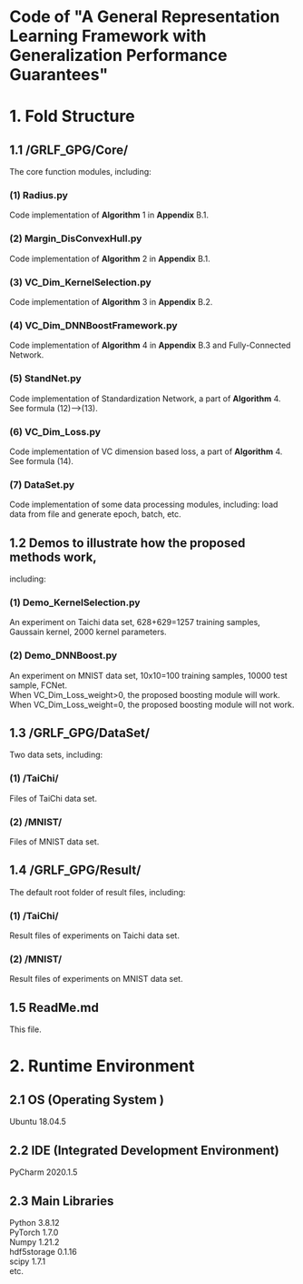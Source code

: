 # Code of "A General Representation Learning Framework with Generalization Performance Guarantees"

# 1. Fold Structure
## 1.1 /GRLF_GPG/Core/
The core function modules, including:

### (1) Radius.py
Code implementation of **Algorithm** 1 in **Appendix** B.1. 

### (2) Margin_DisConvexHull.py
Code implementation of **Algorithm** 2 in **Appendix** B.1.

### (3) VC_Dim_KernelSelection.py
Code implementation of **Algorithm** 3 in **Appendix** B.2.

### (4) VC_Dim_DNNBoostFramework.py
Code implementation of **Algorithm** 4 in **Appendix** B.3 and Fully-Connected Network.

### (5) StandNet.py
Code implementation of Standardization Network, a part of **Algorithm** 4. See formula (12)-->(13).

### (6) VC_Dim_Loss.py
Code implementation of VC dimension based loss, a part of **Algorithm** 4. See formula (14).

### (7) DataSet.py
Code implementation of some data processing modules, including:
load data from file and generate epoch, batch, etc.

## 1.2 Demos to illustrate how the proposed methods work, 
including:
### (1) Demo_KernelSelection.py
An experiment on Taichi data set, 628+629=1257 training samples, Gaussain kernel, 2000 kernel parameters.
	
### (2) Demo_DNNBoost.py
An experiment on MNIST data set, 10x10=100 training samples, 10000 test sample, FCNet.\
When VC_Dim_Loss_weight>0, the proposed boosting module will work.\
When VC_Dim_Loss_weight=0, the proposed boosting module will not work.

## 1.3 /GRLF_GPG/DataSet/
Two data sets, including:
### (1) /TaiChi/
Files of TaiChi data set.
	
### (2) /MNIST/
Files of MNIST data set.
	    
## 1.4 /GRLF_GPG/Result/
The default root folder of result files, including:
### (1) /TaiChi/
Result files of experiments on Taichi data set.
	
### (2) /MNIST/
Result files of experiments on MNIST data set.

## 1.5 ReadMe.md
This file.

# 2. Runtime Environment
## 2.1 OS (Operating System )
Ubuntu 18.04.5

## 2.2 IDE (Integrated Development Environment)
PyCharm 2020.1.5

## 2.3 Main Libraries
Python 3.8.12\
PyTorch 1.7.0\
Numpy 1.21.2\
hdf5storage 0.1.16\
scipy 1.7.1\
etc.
